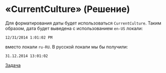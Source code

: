 # «CurrentCulture» (Решение)
Для форматирования даты будет использоваться `CurrentCulture`. Таким образом, дата будет выведена с использованием `en-US` локали:
```
12/31/2014 1:01:02 PM
```
вместо локали `ru-RU`. В русской локали мы бы получили:
```
31.12.2014 13:01:02
```
[Задача](./CurrentCulture-Q.md)
